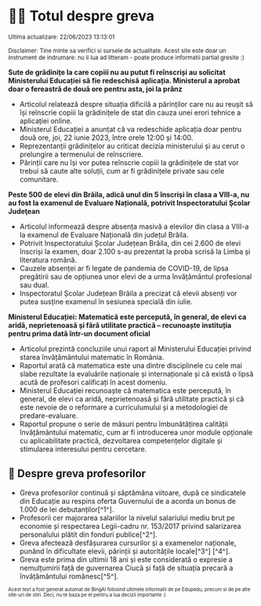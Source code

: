 # 👩‍🏫 Totul despre greva
<sub>Ultima actualizare: 22/06/2023 13:13:01</sub>

<sub>Disclaimer: Tine minte sa verifici si sursele de actualitate. Acest site este doar un instrument de indrumare: nu il lua ad litteram - poate produce informatii partial gresite :)</sub>

**Sute de grădinițe la care copiii nu au putut fi reînscriși au solicitat Ministerului Educației să fie redeschisă aplicația. Ministerul a aprobat doar o fereastră de două ore pentru asta, joi la prânz**
- Articolul relatează despre situația dificilă a părinților care nu au reușit să își reînscrie copiii la grădinițele de stat din cauza unei erori tehnice a aplicației online.
- Ministerul Educației a anunțat că va redeschide aplicația doar pentru două ore, joi, 22 iunie 2023, între orele 12:00 și 14:00.
- Reprezentanții grădinițelor au criticat decizia ministerului și au cerut o prelungire a termenului de reînscriere.
- Părinții care nu își vor putea reînscrie copiii la grădinițele de stat vor trebui să caute alte soluții, cum ar fi grădinițele private sau cele comunitare.

**Peste 500 de elevi din Brăila, adică unul din 5 înscriși în clasa a VIII-a, nu au fost la examenul de Evaluare Națională, potrivit Inspectoratului Şcolar Judeţean**
- Articolul informează despre absența masivă a elevilor din clasa a VIII-a la examenul de Evaluare Națională din județul Brăila.
- Potrivit Inspectoratului Școlar Județean Brăila, din cei 2.600 de elevi înscriși la examen, doar 2.100 s-au prezentat la proba scrisă la Limba și literatura română.
- Cauzele absenței ar fi legate de pandemia de COVID-19, de lipsa pregătirii sau de opțiunea unor elevi de a urma învățământul profesional sau dual.
- Inspectoratul Școlar Județean Brăila a precizat că elevii absenți vor putea susține examenul în sesiunea specială din iulie.

**Ministerul Educației: Matematică este percepută, în general, de elevi ca aridă, neprietenoasă și fără utilitate practică – recunoaște instituția pentru prima dată într-un document oficial**
- Articolul prezintă concluziile unui raport al Ministerului Educației privind starea învățământului matematic în România.
- Raportul arată că matematica este una dintre disciplinele cu cele mai slabe rezultate la evaluările naționale și internaționale și că există o lipsă acută de profesori calificați în acest domeniu.
- Ministerul Educației recunoaște că matematica este percepută, în general, de elevi ca aridă, neprietenoasă și fără utilitate practică și că este nevoie de o reformare a curriculumului și a metodologiei de predare-evaluare.
- Raportul propune o serie de măsuri pentru îmbunătățirea calității învățământului matematic, cum ar fi introducerea unor module opționale cu aplicabilitate practică, dezvoltarea competențelor digitale și stimularea interesului pentru cercetare.

## 🏫 Despre greva profesorilor
- Greva profesorilor continuă și săptămâna viitoare, după ce sindicatele din Educație au respins oferta Guvernului de a acorda un bonus de 1.000 de lei debutanților[^1^].
- Profesorii cer majorarea salariilor la nivelul salariului mediu brut pe economie și respectarea Legii-cadru nr. 153/2017 privind salarizarea personalului plătit din fonduri publice[^2^].
- Greva afectează desfășurarea cursurilor și a examenelor naționale, punând în dificultate elevii, părinții și autoritățile locale[^3^] [^4^].
- Greva este prima din ultimii 18 ani și este considerată o expresie a nemulțumirii față de guvernarea Ciucă și față de situația precară a învățământului românesc[^5^].


<sub><sub>Acest text a fost generat automat de BingAI folosind ultimele informatii de pe Edupedu, precum si de pe alte site-uri de stiri. Deci, nu te baza pe el pentru a lua decizii importante :)</sub></sub>
